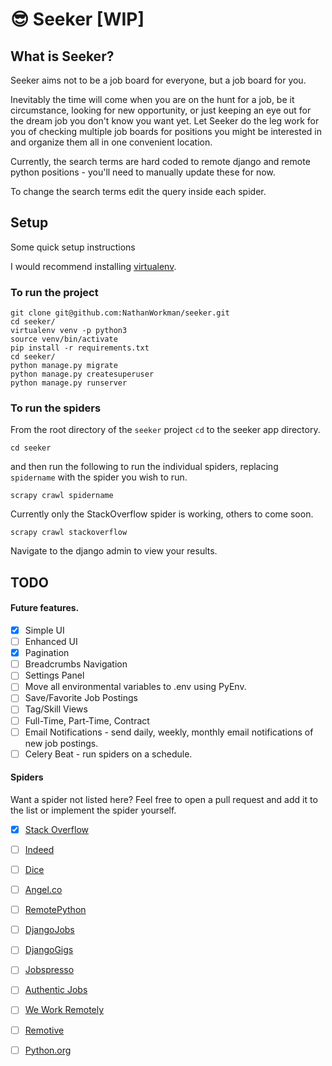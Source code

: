 # :sunglasses: Seeker [WIP]

## What is Seeker?
Seeker aims not to be a job board for everyone, but a job board for you.

Inevitably the time will come when you are on the hunt for a job, be it circumstance, looking for new opportunity, or just keeping an eye out for the dream job you don't know you want yet. Let Seeker do the leg work for you of checking multiple job boards for positions you might be interested in and organize them all in one convenient location.

Currently, the search terms are hard coded to remote django and remote python positions - you'll need to manually update these for now.

To change the search terms edit the query inside each spider.

## Setup

Some quick setup instructions

I would recommend installing [virtualenv](https://virtualenv.readthedocs.io/).

### To run the project
```
git clone git@github.com:NathanWorkman/seeker.git
cd seeker/
virtualenv venv -p python3
source venv/bin/activate
pip install -r requirements.txt
cd seeker/
python manage.py migrate
python manage.py createsuperuser
python manage.py runserver

```

### To run the spiders
From the root directory of the `seeker` project `cd` to the seeker app directory.

```
cd seeker
```
and then run the following to run the individual spiders, replacing `spidername` with the spider you wish to run.

```
scrapy crawl spidername
```

Currently only the StackOverflow spider is working, others to come soon. 

```
scrapy crawl stackoverflow
```


Navigate to the django admin to view your results.


## TODO

#### Future features.
- [x] Simple UI
- [ ] Enhanced UI
- [x] Pagination
- [ ] Breadcrumbs Navigation
- [ ] Settings Panel 
- [ ] Move all environmental variables to .env using PyEnv.
- [ ] Save/Favorite Job Postings
- [ ] Tag/Skill Views
- [ ] Full-Time, Part-Time, Contract
- [ ] Email Notifications - send daily, weekly, monthly email notifications of new job postings.
- [ ] Celery Beat - run spiders on a schedule.

#### Spiders
Want a spider not listed here? Feel free to open a pull request and add it to the list or implement the spider yourself. 
- [x] [Stack Overflow](https://www.stackoverflow.com/jobs)
- [ ] [Indeed](https://www.indeed.com)
- [ ] [Dice](http://dice.com)
- [ ] [Angel.co](https://angel.co/)
- [ ] [RemotePython](https://www.remotepython.com)
- [ ] [DjangoJobs](https://djangojobs.net/jobs/)
- [ ] [DjangoGigs](https://djangogigs.com)
- [ ] [Jobspresso](http://jobspresso.co)
- [ ] [Authentic Jobs](http://authenticjobs.com/)
- [ ] [We Work Remotely](https://weworkremotely.com/)
- [ ] [Remotive](https://remotive.io)
- [ ] [Python.org](https://www.python.org/jobs/)





